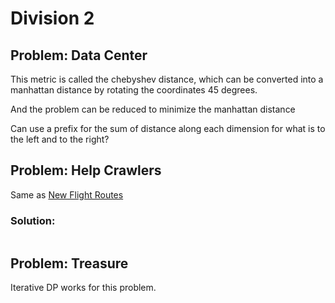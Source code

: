 

# Division 2

## Problem: Data Center

This metric is called the chebyshev distance, which can be converted into 
a manhattan distance by rotating the coordinates 45 degrees. 

And the problem can be reduced to minimize the manhattan distance

Can use a prefix for the sum of distance along each dimension for what is to the left and to the right?  



## Problem: Help Crawlers

Same as [New Flight Routes](<https://cses.fi/problemset/task/1685>)

### Solution: 

```py

```

## Problem: Treasure

Iterative DP works for this problem. 

